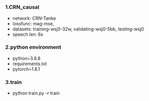 # 
### 1.CRN_causal
- network: CRN-Tanke
- lossfunc: mag-mse,
- datasets: training-wsj0-32w, validating-wsj0-5bb, testing-wsj0
- speech len: 6s
### 2.python environment
- python=3.8.8
- requirements.txt
- pytorch=1.8.1
### 3.train
- python train.py -r train


